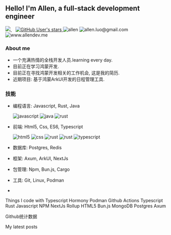 <div align="start">  
<h2>Hello! I'm Allen,<span > a full-stack development engineer</span> </h2>
<a href="https://github.com/yymm120">
    <img src="https://komarev.com/ghpvc/?username=yymm120&abbreviated=true&style=for-the-badge" />
</a>&nbsp;&nbsp;
<a href=""><img alt="GitHub User's stars" src="https://img.shields.io/github/stars/yymm120?style=for-the-badge&labelColor=%23292929&color=%23555555">
</a>

<a>
<img id="ww" alt="allen" src="https://img.shields.io/badge/allen-blue?style=flat-square&logo=wechat&logoColor=white">
</a>
<a>
<img alt="allen.luo@gmail.com" src="https://img.shields.io/badge/allen.luo%40gmail.com-blue?style=flat-square&logo=gmail&logoColor=white">
</a>
<a>
<img alt="www.allendev.me" src="https://img.shields.io/badge/www.allendev.me-blue?style=flat-square&logo=homepage&logoColor=white">
</a>




### About me 

- 一个充满热情的全栈开发人员.learning every day.
- 目前正在学习鸿蒙开发.
- 目前正在寻找鸿蒙开发相关的工作机会, 这是我的简历.
- 近期项目: 基于鸿蒙ArkUI开发的日程管理工具.


### 技能
- 编程语言: Javascript, Rust, Java

    <img src="https://img.shields.io/badge/javascript-%23323330.svg?style=for-the-badge&logo=javascript&logoColor=%23F7DF1E" alt="javascript" >
    <img alt="java" src="https://img.shields.io/badge/java-%23ED8B00.svg?style=for-the-badge&logo=openjdk&logoColor=white">
    <img alt="rust" src="https://img.shields.io/badge/Rust-white?style=for-the-badge&logo=rust&logoColor=black">

- 前端: Html5, Css, ES6, Typescript

    <img alt="html5" src="https://img.shields.io/badge/HTML5-E34F26?style=for-the-badge&logo=html5&logoColor=white">
    <img alt="css" src="https://img.shields.io/badge/CSS3-1572B6?style=for-the-badge&logo=css3&logoColor=white">
    <img alt="rust" src="https://img.shields.io/badge/Rust-white?style=for-the-badge&logo=rust&logoColor=black">
    <img alt="rust" src="https://img.shields.io/badge/Rust-white?style=for-the-badge&logo=rust&logoColor=black">
    <img alt="typescript" src="https://img.shields.io/badge/typescript-%23007ACC.svg?style=for-the-badge&logo=typescript&logoColor=white">

- 数据库: Postgres, Redis

- 框架: Axum, ArkUI, NextJs

- 包管理: Npm, Bun.js, Cargo

- 工具: Git, Linux, Podman
- 
Things I code with
Typescript
Hormony
Podman
Github Actions
Typescript
Rust
Javascript
NPM
NextJs
Rollup
HTML5
Bun.js
MongoDB
Postgres
Axum

Github统计数据


My latest posts


</div>

